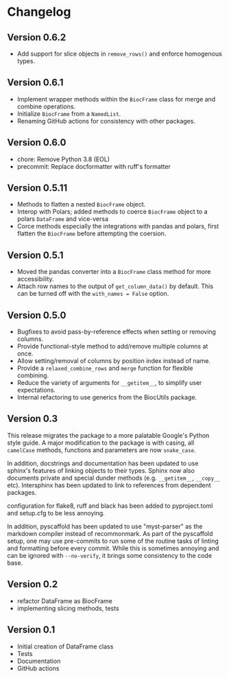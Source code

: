 # Changelog

## Version 0.6.2
- Add support for slice objects in `remove_rows()` and enforce homogenous types.

## Version 0.6.1

- Implement wrapper methods within the `BiocFrame` class for merge and combine operations.
- Initialize `BiocFrame` from a `NamedList`.
- Renaming GitHub actions for consistency with other packages.

## Version 0.6.0

- chore: Remove Python 3.8 (EOL)
- precommit: Replace docformatter with ruff's formatter

## Version 0.5.11

- Methods to flatten a nested `BiocFrame` object.
- Interop with Polars; added methods to coerce `BiocFrame` object to a polars `DataFrame` and vice-versa
- Corce methods especially the integrations with pandas and polars, first flatten the `BiocFrame` before attempting the coersion.

## Version 0.5.1

- Moved the pandas converter into a `BiocFrame` class method for more accessibility.
- Attach row names to the output of `get_column_data()` by default.
  This can be turned off with the `with_names = False` option.

## Version 0.5.0

- Bugfixes to avoid pass-by-reference effects when setting or removing columns.
- Provide functional-style method to add/remove multiple columns at once.
- Allow setting/removal of columns by position index instead of name.
- Provide a `relaxed_combine_rows` and `merge` function for flexible combining.
- Reduce the variety of arguments for `__getitem__`, to simplify user expectations.
- Internal refactoring to use generics from the BiocUtils package.

## Version 0.3
This release migrates the package to a more palatable Google's Python style guide. A major modification to the package is with casing, all `camelCase` methods, functions and parameters are now `snake_case`.

In addition, docstrings and documentation has been updated to use sphinx's features of linking objects to their types. Sphinx now also documents private and special dunder methods (e.g. `__getitem__`, `__copy__` etc). Intersphinx has been updated to link to references from dependent packages.

configuration for flake8, ruff and black has been added to pyproject.toml and setup.cfg to be less annoying.

In addition, pyscaffold has been updated to use "myst-parser" as the markdown compiler instead of recommonmark. As part of the pyscaffold setup, one may use pre-commits to run some of the routine tasks of linting and formatting before every commit. While this is sometimes annoying and can be ignored with `--no-verify`, it brings some consistency to the code base.

## Version 0.2
- refactor DataFrame as BiocFrame
- implementing slicing methods, tests

## Version 0.1

- Initial creation of DataFrame class
- Tests
- Documentation
- GitHub actions
